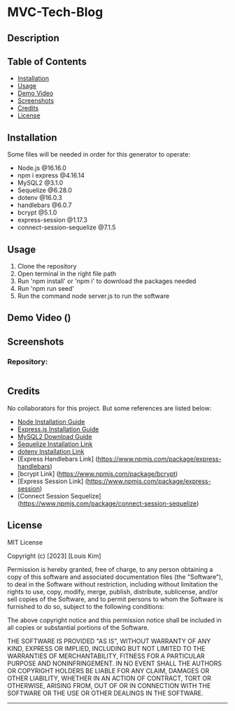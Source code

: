 # MVC-Tech-Blog

## Description


## Table of Contents

- [Installation](#installation)
- [Usage](#usage)
- [Demo Video](#demovideo)
- [Screenshots](#screenshots)
- [Credits](#credits)
- [License](#license)

## Installation
Some files will be needed in order for this generator to operate:

- Node.js @16.16.0
- npm i express @4.16.14
- MySQL2 @3.1.0
- Sequelize @6.28.0
- dotenv @16.0.3
- handlebars @6.0.7
- bcrypt @5.1.0
- express-session @1.17.3
- connect-session-sequelize @7.1.5

## Usage
1. Clone the repository
2. Open terminal in the right file path
3. Run 'npm install' or 'npm i' to download the packages needed
4. Run 'npm run seed'
5. Run the command node server.js to run the software

## Demo Video ()

## Screenshots



### Repository:
```

```


## Credits

No collaborators for this project. But some references are listed below:

- [Node Installation Guide](https://coding-boot-camp.github.io/full-stack/nodejs/how-to-install-nodejs/)
- [Express.js Installation Guide](https://expressjs.com/en/starter/installing.html)
- [MySQL2 Download Guide](https://coding-boot-camp.github.io/full-stack/mysql/mysql-installation-guide)
- [Sequelize Installation Link](https://www.npmjs.com/package/sequelize)
- [dotenv Installation Link](https://www.npmjs.com/package/dotenv)
- [Express Handlebars Link] (https://www.npmjs.com/package/express-handlebars)
- [bcrypt Link] (https://www.npmjs.com/package/bcrypt)
- [Express Session Link] (https://www.npmjs.com/package/express-session)
- [Connect Session Sequelize] (https://www.npmjs.com/package/connect-session-sequelize)

## License

MIT License

Copyright (c) [2023] [Louis Kim]

Permission is hereby granted, free of charge, to any person obtaining a copy
of this software and associated documentation files (the "Software"), to deal
in the Software without restriction, including without limitation the rights
to use, copy, modify, merge, publish, distribute, sublicense, and/or sell
copies of the Software, and to permit persons to whom the Software is
furnished to do so, subject to the following conditions:

The above copyright notice and this permission notice shall be included in all
copies or substantial portions of the Software.

THE SOFTWARE IS PROVIDED "AS IS", WITHOUT WARRANTY OF ANY KIND, EXPRESS OR
IMPLIED, INCLUDING BUT NOT LIMITED TO THE WARRANTIES OF MERCHANTABILITY,
FITNESS FOR A PARTICULAR PURPOSE AND NONINFRINGEMENT. IN NO EVENT SHALL THE
AUTHORS OR COPYRIGHT HOLDERS BE LIABLE FOR ANY CLAIM, DAMAGES OR OTHER
LIABILITY, WHETHER IN AN ACTION OF CONTRACT, TORT OR OTHERWISE, ARISING FROM,
OUT OF OR IN CONNECTION WITH THE SOFTWARE OR THE USE OR OTHER DEALINGS IN THE
SOFTWARE.

---